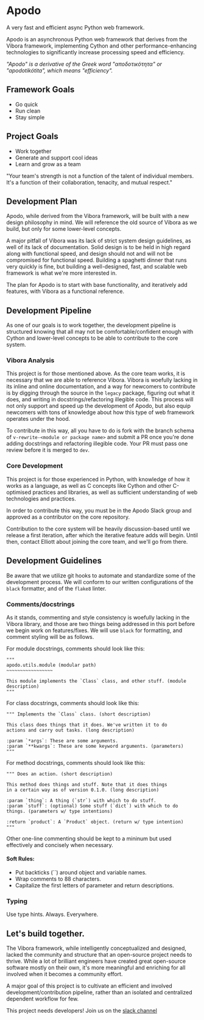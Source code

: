 # Apodo
A very fast and efficient async Python web framework.

Apodo is an asynchronous Python web framework that derives from the Vibora framework, implementing Cython and other performance-enhancing technologies to significantly increase processing speed and efficiency.

*"Apodo" is a derivative of the Greek word "αποδοτικότητα" or "apodotikótita", which means "efficiency".*

## Framework Goals
- Go quick
- Run clean
- Stay simple

## Project Goals
- Work together
- Generate and support cool ideas
- Learn and grow as a team

"Your team's strength is not a function of the talent of individual members. It's a function of their collaboration, tenacity, and mutual respect."

## Development Plan
Apodo, while derived from the Vibora framework, will be built with a new design philosophy in mind. We will reference the old source of Vibora as we build, but only for some lower-level concepts.

A major pitfall of Vibora was its lack of strict system design guidelines, as well of its lack of documentation. Solid design is to be held in high regard along with functional speed, and design should not and will not be compromised for functional speed. Building a spaghetti dinner that runs very quickly is fine, but building a well-designed, fast, and scalable web framework is what we're more interested in.

The plan for Apodo is to start with base functionality, and iteratively add features, with Vibora as a functional reference.

## Development Pipeline

As one of our goals is to work together, the development pipeline is structured knowing that all may not be comfortable/confident enough with Cython and lower-level concepts to be able to contribute to the core system.

### Vibora Analysis
This project is for those mentioned above. As the core team works, it is necessary that we are able to reference Vibora. Vibora is woefully lacking in its inline and online documentation, and a way for newcomers to contribute is by digging through the source in the `legacy` package, figuring out what it does, and writing in docstrings/refactoring illegible code. This process will not only support and speed up the development of Apodo, but also equip newcomers with tons of knowledge about how this type of web framework operates under the hood.

To contribute in this way, all you have to do is fork with the branch schema of `v-rewrite-<module or package name>` and submit a PR once you're done adding docstrings and refactoring illegible code. Your PR must pass one review before it is merged to `dev`.

### Core Development
This project is for those experienced in Python, with knowledge of how it works as a language, as well as C concepts like Cython and other C-optimised practices and libraries, as well as sufficient understanding of web technologies and practices.

In order to contribute this way, you must be in the Apodo Slack group and approved as a contributor on the core repository.

Contribution to the core system will be heavily discussion-based until we release a first iteration, after which the iterative feature adds will begin. Until then, contact Elliott about joining the core team, and we'll go from there.

## Development Guidelines

Be aware that we utilize git hooks to automate and standardize some of the development process. We will conform to our written configurations of the `black` formatter, and of the `flake8` linter.

### Comments/docstrings

As it stands, commenting and style consistency is woefully lacking in the Vibora library, and those are two things being addressed in this port before we begin work on features/fixes. We will use `black` for formatting, and comment styling will be as follows.

For module docstrings, comments should look like this:

    """
    apodo.utils.module (modular path)
    ~~~~~~~~~~~~~~~~~

    This module implements the `Class` class, and other stuff. (module description)
    """

For class docstrings, comments should look like this:

    """ Implements the `Class` class. (short description)

    This class does things that it does. We've written it to do
    actions and carry out tasks. (long description)

    :param `*args`: These are some arguments.
    :param `**kwargs`: These are some keyword arguments. (parameters)
    """

For method docstrings, comments should look like this:

    """ Does an action. (short description)

    This method does things and stuff. Note that it does things
    in a certain way as of version 0.1.0. (long description)

    :param `thing`: A thing (`str`) with which to do stuff.
    :param `stuff`: (optional) Some stuff (`dict`) with which to do things. (parameters w/ type intentions)

    :return `product`: A `Product` object. (return w/ type intention)
    """

Other one-line commenting should be kept to a mininum but used effectively and concisely when necessary.

#### Soft Rules:
- Put backticks (``) around object and variable names.
- Wrap comments to 88 characters.
- Capitalize the first letters of parameter and return descriptions.

### Typing

Use type hints. Always. Everywhere.

## Let's build together.
The Vibora framework, while intelligently conceptualized and designed, lacked the community and structure that an open-source project needs to thrive. While a lot of brilliant engineers have created great open-source software mostly on their own, it's more meaningful and enriching for all involved when it becomes a community effort.

A major goal of this project is to cultivate an efficient and involved development/contribution pipeline, rather than an isolated and centralized dependent workflow for few.

This project needs developers! Join us on the [slack channel](https://join.slack.com/t/apodoproject/shared_invite/enQtNzA1NjcwMDU4MDA2LWIyZWFmNDY2YzEyM2RmYWQ2OWM3MzQyN2QwYzllYzg3OGRhMzJkOWIwMjA2OTEyOGVkYTliZTA4OWQwMDI1Y2U)
